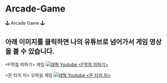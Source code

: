 # Arcade-Game
 🕹 Arcade Game 🕹

## 아래 이미지를 클릭하면 나의 유튜브로 넘어가서 게임 영상을 볼 수 있습니다.


<F학점 피하기> 게임
[![태혁 Youtube <F학점 피하기>](https://img.youtube.com/vi/K-_HxbWvq60/0.jpg)](https://youtu.be/K-_HxbWvq60)


<돈 터치 미> 오락실 게임
[![태혁 Youtube <돈 터치 미>](https://img.youtube.com/vi/Q0HtTbukAwY/0.jpg)](https://www.youtube.com/watch?v=Q0HtTbukAwY)




